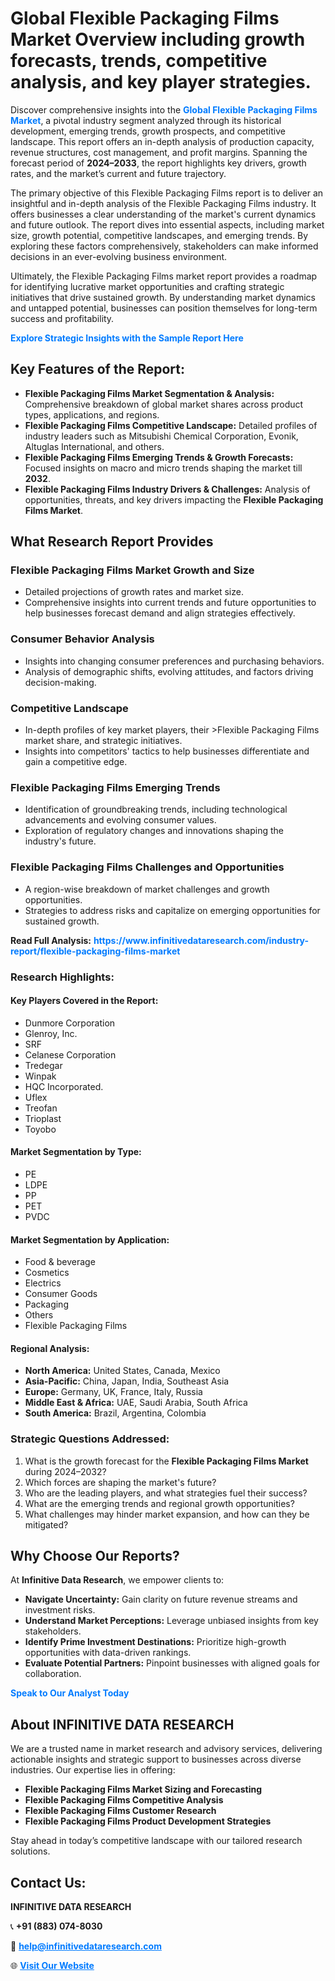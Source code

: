 <h1>Global Flexible Packaging Films Market Overview including growth forecasts, trends, competitive analysis, and key player strategies.</h1>
<p>
Discover comprehensive insights into the 
<a href="https://www.infinitivedataresearch.com/industry-report/flexible-packaging-films-market" rel="dofollow" style="color: #007BFF; text-decoration: none;"><strong>Global Flexible Packaging Films Market</strong></a>, a pivotal industry segment analyzed through its historical development, emerging trends, growth prospects, and competitive landscape. This report offers an in-depth analysis of production capacity, revenue structures, cost management, and profit margins. Spanning the forecast period of <strong>2024–2033</strong>, the report highlights key drivers, growth rates, and the market’s current and future trajectory.
</p>
<p>
The primary objective of this Flexible Packaging Films report is to deliver an insightful and in-depth analysis of the Flexible Packaging Films industry. It offers businesses a clear understanding of the market's current dynamics and future outlook. The report dives into essential aspects, including market size, growth potential, competitive landscapes, and emerging trends. By exploring these factors comprehensively, stakeholders can make informed decisions in an ever-evolving business environment.
</p>
<p>
Ultimately, the Flexible Packaging Films market report provides a roadmap for identifying lucrative market opportunities and crafting strategic initiatives that drive sustained growth. By understanding market dynamics and untapped potential, businesses can position themselves for long-term success and profitability.
</p>
<p>
<a href="https://www.infinitivedataresearch.com/request-sample/reportId=111409" style="color: #007BFF; text-decoration: none;"><strong>Explore Strategic Insights with the Sample Report Here</strong></a>
</p>

<h2>Key Features of the Report:</h2>
<ul>
<li><strong>Flexible Packaging Films Market Segmentation & Analysis:</strong> Comprehensive breakdown of global market shares across product types, applications, and regions.</li>
<li><strong>Flexible Packaging Films Competitive Landscape:</strong> Detailed profiles of industry leaders such as Mitsubishi Chemical Corporation, Evonik, Altuglas International, and others.</li>
<li><strong>Flexible Packaging Films Emerging Trends & Growth Forecasts:</strong> Focused insights on macro and micro trends shaping the market till <strong>2032</strong>.</li>
<li><strong>Flexible Packaging Films Industry Drivers & Challenges:</strong> Analysis of opportunities, threats, and key drivers impacting the <strong>Flexible Packaging Films Market</strong>.</li>
</ul>

<h2>What Research Report Provides</h2>
<h3>Flexible Packaging Films Market Growth and Size</h3>
<ul>
<li>Detailed projections of growth rates and market size.</li>
<li>Comprehensive insights into current trends and future opportunities to help businesses forecast demand and align strategies effectively.</li>
</ul>

<h3>Consumer Behavior Analysis</h3>
<ul>
<li>Insights into changing consumer preferences and purchasing behaviors.</li>
<li>Analysis of demographic shifts, evolving attitudes, and factors driving decision-making.</li>
</ul>

<h3>Competitive Landscape</h3>
<ul>
<li>In-depth profiles of key market players, their >Flexible Packaging Films market share, and strategic initiatives.</li>
<li>Insights into competitors' tactics to help businesses differentiate and gain a competitive edge.</li>
</ul>

<h3>Flexible Packaging Films Emerging Trends</h3>
<ul>
<li>Identification of groundbreaking trends, including technological advancements and evolving consumer values.</li>
<li>Exploration of regulatory changes and innovations shaping the industry's future.</li>
</ul>

<h3>Flexible Packaging Films Challenges and Opportunities</h3>
<ul>
<li>A region-wise breakdown of market challenges and growth opportunities.</li>
<li>Strategies to address risks and capitalize on emerging opportunities for sustained growth.</li>
</ul>
<p><strong>Read Full Analysis:</strong> <a href="https://www.infinitivedataresearch.com/industry-report/flexible-packaging-films-market" rel="dofollow" style="color: #007BFF; text-decoration: none;"><strong>https://www.infinitivedataresearch.com/industry-report/flexible-packaging-films-market</strong></a></p>
<h3>Research Highlights:</h3>
<h4>Key Players Covered in the Report:</h4>
<ul><li>Dunmore Corporation</li><li>Glenroy, Inc.</li><li>SRF</li><li>Celanese Corporation</li><li>Tredegar</li><li>Winpak</li><li>HQC Incorporated.</li><li>Uflex</li><li>Treofan</li><li>Trioplast</li><li>Toyobo</li></ul>
<h4>Market Segmentation by Type:</h4>
<ul><li>PE</li><li>LDPE</li><li>PP</li><li>PET</li><li>PVDC</li></ul>
<h4>Market Segmentation by Application:</h4>
<ul><li>Food &amp; beverage</li><li>Cosmetics</li><li>Electrics</li><li>Consumer Goods</li><li>Packaging</li><li>Others</li><li>Flexible Packaging Films</li></ul>

<h4>Regional Analysis:</h4>
<ul>
<li><strong>North America:</strong> United States, Canada, Mexico</li>
<li><strong>Asia-Pacific:</strong> China, Japan, India, Southeast Asia</li>
<li><strong>Europe:</strong> Germany, UK, France, Italy, Russia</li>
<li><strong>Middle East & Africa:</strong> UAE, Saudi Arabia, South Africa</li>
<li><strong>South America:</strong> Brazil, Argentina, Colombia</li>
</ul>

<h3>Strategic Questions Addressed:</h3>
<ol>
<li>What is the growth forecast for the <strong>Flexible Packaging Films Market</strong> during 2024–2032?</li>
<li>Which forces are shaping the market's future?</li>
<li>Who are the leading players, and what strategies fuel their success?</li>
<li>What are the emerging trends and regional growth opportunities?</li>
<li>What challenges may hinder market expansion, and how can they be mitigated?</li>
</ol>

<h2>Why Choose Our Reports?</h2>
<p>At <strong>Infinitive Data Research</strong>, we empower clients to:</p>
<ul>
<li><strong>Navigate Uncertainty:</strong> Gain clarity on future revenue streams and investment risks.</li>
<li><strong>Understand Market Perceptions:</strong> Leverage unbiased insights from key stakeholders.</li>
<li><strong>Identify Prime Investment Destinations:</strong> Prioritize high-growth opportunities with data-driven rankings.</li>
<li><strong>Evaluate Potential Partners:</strong> Pinpoint businesses with aligned goals for collaboration.</li>
</ul>
<p><a href="https://www.infinitivedataresearch.com/industry-report/flexible-packaging-films-market" rel="dofollow" style="color: #007BFF; text-decoration: none;"><strong>Speak to Our Analyst Today</strong></a></p>

<h2>About INFINITIVE DATA RESEARCH</h2>
<p>We are a trusted name in market research and advisory services, delivering actionable insights and strategic support to businesses across diverse industries. Our expertise lies in offering:</p>
<ul>
<li><strong>Flexible Packaging Films Market Sizing and Forecasting</strong></li>
<li><strong>Flexible Packaging Films Competitive Analysis</strong></li>
<li><strong>Flexible Packaging Films Customer Research</strong></li>
<li><strong>Flexible Packaging Films Product Development Strategies</strong></li>
</ul>
<p>Stay ahead in today’s competitive landscape with our tailored research solutions.</p>

<h2>Contact Us:</h2>
<p><strong>INFINITIVE DATA RESEARCH</strong></p>
<p>📞 <strong>+91 (883) 074-8030</strong></p>
<p>📧 <strong><a href="mailto:help@infinitivedataresearch.com" style="color: #007BFF;">help@infinitivedataresearch.com</a></strong></p>
<p>🌐 <strong><a href="https://www.infinitivedataresearch.com" rel="dofollow" style="color: #007BFF;">Visit Our Website</a></strong></p>